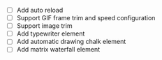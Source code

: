   - [ ] Add auto reload
  - [ ] Support GIF frame trim and speed configuration
  - [ ] Support image trim
  - [ ] Add typewriter element
  - [ ] Add automatic drawing chalk element
  - [ ] Add matrix waterfall element